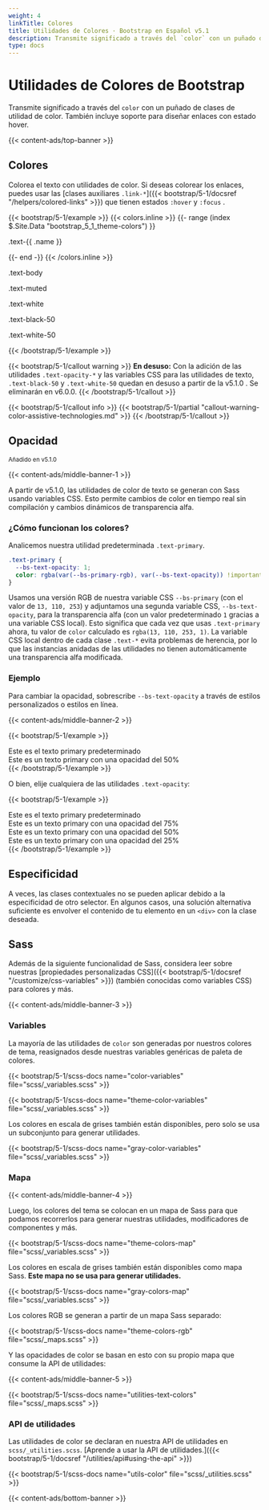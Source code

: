 ```yaml
---
weight: 4
linkTitle: Colores
title: Utilidades de Colores · Bootstrap en Español v5.1
description: Transmite significado a través del `color` con un puñado de clases de utilidad de color. También incluye soporte para diseñar enlaces con estado hover.
type: docs
---
```


# Utilidades de Colores de Bootstrap

Transmite significado a través del `color` con un puñado de clases de utilidad de color. También incluye soporte para diseñar enlaces con estado hover.

{{< content-ads/top-banner >}}

## Colores

Colorea el texto con utilidades de color. Si deseas colorear los enlaces, puedes usar las [clases auxiliares `.link-*`]({{< bootstrap/5-1/docsref "/helpers/colored-links" >}}) que tienen estados `:hover` y `:focus` .

{{< bootstrap/5-1/example >}}
{{< colors.inline >}}
{{- range (index $.Site.Data "bootstrap_5_1_theme-colors") }}
<p class="text-{{ .name }}{{ with .contrast_color }} bg-{{ . }}{{ end }}">.text-{{ .name }}</p>
{{- end -}}
{{< /colors.inline >}}
<p class="text-body">.text-body</p>
<p class="text-muted">.text-muted</p>
<p class="text-white bg-dark">.text-white</p>
<p class="text-black-50">.text-black-50</p>
<p class="text-white-50 bg-dark">.text-white-50</p>
{{< /bootstrap/5-1/example >}}

{{< bootstrap/5-1/callout warning >}}
**En desuso:** Con la adición de las utilidades `.text-opacity-*` y las variables CSS para las utilidades de texto, `.text-black-50` y `.text-white-50` quedan en desuso a partir de la v5.1.0 . Se eliminarán en v6.0.0.
{{< /bootstrap/5-1/callout >}}

{{< bootstrap/5-1/callout info >}}
{{< bootstrap/5-1/partial "callout-warning-color-assistive-technologies.md" >}}
{{< /bootstrap/5-1/callout >}}

## Opacidad

<small class="d-inline-flex px-2 py-1 font-monospace text-muted border rounded-3">Añadido en v5.1.0</small>

{{< content-ads/middle-banner-1 >}}

A partir de v5.1.0, las utilidades de color de texto se generan con Sass usando variables CSS. Esto permite cambios de color en tiempo real sin compilación y cambios dinámicos de transparencia alfa.

### ¿Cómo funcionan los colores?

Analicemos nuestra utilidad predeterminada `.text-primary`.

```css
.text-primary {
  --bs-text-opacity: 1;
  color: rgba(var(--bs-primary-rgb), var(--bs-text-opacity)) !important;
}
```

Usamos una versión RGB de nuestra variable CSS `--bs-primary` (con el valor de `13, 110, 253`) y adjuntamos una segunda variable CSS, `--bs-text-opacity`, para la transparencia alfa (con un valor predeterminado `1` gracias a una variable CSS local). Esto significa que cada vez que usas `.text-primary` ahora, tu valor de `color` calculado es `rgba(13, 110, 253, 1)`. La variable CSS local dentro de cada clase `.text-*` evita problemas de herencia, por lo que las instancias anidadas de las utilidades no tienen automáticamente una transparencia alfa modificada.

### Ejemplo

Para cambiar la opacidad, sobrescribe `--bs-text-opacity` a través de estilos personalizados o estilos en línea.

{{< content-ads/middle-banner-2 >}}

{{< bootstrap/5-1/example >}}
<div class="text-primary">Este es el texto primary predeterminado</div>
<div class="text-primary" style="--bs-text-opacity: .5;">Este es un texto primary con una opacidad del 50%</div>
{{< /bootstrap/5-1/example >}}

O bien, elije cualquiera de las utilidades `.text-opacity`:

{{< bootstrap/5-1/example >}}
<div class="text-primary">Este es el texto primary predeterminado</div>
<div class="text-primary text-opacity-75">Este es un texto primary con una opacidad del 75%</div>
<div class="text-primary text-opacity-50">Este es un texto primary con una opacidad del 50%</div>
<div class="text-primary text-opacity-25">Este es un texto primary con una opacidad del 25%</div>
{{< /bootstrap/5-1/example >}}

## Especificidad

A veces, las clases contextuales no se pueden aplicar debido a la especificidad de otro selector. En algunos casos, una solución alternativa suficiente es envolver el contenido de tu elemento en un `<div>` con la clase deseada.

## Sass

Además de la siguiente funcionalidad de Sass, considera leer sobre nuestras [propiedades personalizadas CSS]({{< bootstrap/5-1/docsref "/customize/css-variables" >}}) (también conocidas como variables CSS) para colores y más.

{{< content-ads/middle-banner-3 >}}

### Variables

La mayoría de las utilidades de `color` son generadas por nuestros colores de tema, reasignados desde nuestras variables genéricas de paleta de colores.

{{< bootstrap/5-1/scss-docs name="color-variables" file="scss/_variables.scss" >}}

{{< bootstrap/5-1/scss-docs name="theme-color-variables" file="scss/_variables.scss" >}}

Los colores en escala de grises también están disponibles, pero solo se usa un subconjunto para generar utilidades.

{{< bootstrap/5-1/scss-docs name="gray-color-variables" file="scss/_variables.scss" >}}

### Mapa

{{< content-ads/middle-banner-4 >}}

Luego, los colores del tema se colocan en un mapa de Sass para que podamos recorrerlos para generar nuestras utilidades, modificadores de componentes y más.

{{< bootstrap/5-1/scss-docs name="theme-colors-map" file="scss/_variables.scss" >}}

Los colores en escala de grises también están disponibles como mapa Sass. **Este mapa no se usa para generar utilidades.**

{{< bootstrap/5-1/scss-docs name="gray-colors-map" file="scss/_variables.scss" >}}

Los colores RGB se generan a partir de un mapa Sass separado:

{{< bootstrap/5-1/scss-docs name="theme-colors-rgb" file="scss/_maps.scss" >}}

Y las opacidades de color se basan en esto con su propio mapa que consume la API de utilidades:

{{< content-ads/middle-banner-5 >}}

{{< bootstrap/5-1/scss-docs name="utilities-text-colors" file="scss/_maps.scss" >}}

### API de utilidades

Las utilidades de color se declaran en nuestra API de utilidades en `scss/_utilities.scss`. [Aprende a usar la API de utilidades.]({{< bootstrap/5-1/docsref "/utilities/api#using-the-api" >}})

{{< bootstrap/5-1/scss-docs name="utils-color" file="scss/_utilities.scss" >}}

{{< content-ads/bottom-banner >}}

